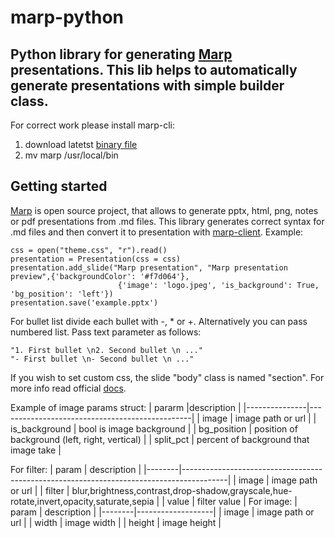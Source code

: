 # marp-python

## Python library for generating [Marp](https://github.com/marp-team/marpit) presentations. This lib helps to automatically generate presentations with simple builder class. 

For correct work please install marp-cli:
1. download latetst [binary file](https://github.com/marp-team/marp-cli/releases)
2. mv marp /usr/local/bin

## Getting started
[Marp](https://github.com/marp-team/marpit) is open source project, that allows to generate pptx, html, png, notes or pdf presentations from .md files. This library generates correct syntax for .md files and then convert it to presentation with [marp-client](https://github.com/marp-team/marp-cli).
Example:
```
css = open("theme.css", "r").read()
presentation = Presentation(css = css)
presentation.add_slide("Marp presentation", "Marp presentation preview",{'backgroundColor': '#f7d064'}, 
                        {'image': 'logo.jpeg', 'is_background': True, 'bg_position': 'left'})
presentation.save('example.pptx')
```
For bullet list divide each bullet with -, * or +. Alternatively you can pass numbered list. Pass text parameter as follows:
```
"1. First bullet \n2. Second bullet \n ..."
"- First bullet \n- Second bullet \n ..."
```

If you wish to set custom css, the slide "body" class is named "section". For more info read official [docs](https://marpit.marp.app/theme-css).

Example of image params struct:
| pararm        |description                             |
|---------------|------------------------------------------------|
| image         | image path or url                              |
| is_background | bool is image background                       |
| bg_position   | position of background (left, right, vertical) |
| split_pct     | percent of background that image take          |

For filter:
| param  | description                                                                             |
|--------|-----------------------------------------------------------------------------------------|
| image  | image path or url                                                                       |
| filter | blur,brightness,contrast,drop-shadow,grayscale,hue-rotate,invert,opacity,saturate,sepia |
| value  | filter value                                                                            |
For image:
| param  | description       |
|--------|-------------------|
| image  | image path or url |
| width  | image width       |
| height | image height      |

